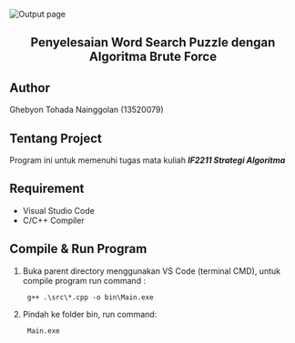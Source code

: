 <div id="top"></div>

<!-- PROJECT LOGO -->
![Output page](./assets/WSP-animation.gif)

  </a>

  <h2 align="center">Penyelesaian Word Search Puzzle dengan Algoritma Brute Force 
</h2>



## Author
Ghebyon Tohada Nainggolan (13520079)
<!-- ABOUT THE PROJECT -->
## Tentang Project

Program ini untuk memenuhi tugas mata kuliah ***IF2211 Strategi Algoritma***

## Requirement
* Visual Studio Code
* C/C++ Compiler

<!-- GETTING STARTED -->
## Compile  & Run Program

1. Buka parent directory menggunakan VS Code (terminal CMD), untuk compile program run command :

    
        g++ .\src\*.cpp -o bin\Main.exe
    

2. Pindah ke folder bin, run command:
    
        Main.exe

